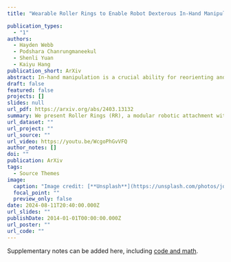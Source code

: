 ```yaml
---
title: "Wearable Roller Rings to Enable Robot Dexterous In-Hand Manipulation through Active Surfaces"

publication_types:
  - "1"
authors:
  - Hayden Webb
  - Podshara Chanrungmaneekul
  - Shenli Yuan
  - Kaiyu Hang
publication_short: ArXiv
abstract: In-hand manipulation is a crucial ability for reorienting and repositioning objects within grasps. The main challenges are not only the complexity in the computational models, but also the risks of grasp instability caused by active finger motions, such as rolling, sliding, breaking, and remaking contacts. Based on the idea of manipulation without lifting a finger, this paper presents the development of Roller Rings (RR), a modular robotic attachment with active surfaces that is wearable by both robot and human hands. By installing and angling the RRs on grasping systems, such that their spatial motions are not co-linear, we derive a general differential motion model for the object actuated by the active surfaces. Our motion model shows that complete in-hand manipulation skill sets can be provided by as few as only 2 RRs through non-holonomic object motions, while more RRs can enable enhanced manipulation dexterity with fewer motion constraints. Through extensive experiments, we wear RRs on both a robot hand and a human hand to evaluate their manipulation capabilities, and show that the RRs can be employed to manipulate arbitrary object shapes to provide dexterous in-hand manipulation.
draft: false
featured: false
projects: []
slides: null
url_pdf: https://arxiv.org/abs/2403.13132
summary: We present Roller Rings (RR), a modular robotic attachment with active surfaces that enables dexterous in-hand manipulation when worn by robot and human hands. By angling the RRs such that their motions are not co-linear, we derive a general differential motion model showing that complete manipulation skill sets can be achieved with as few as 2 RRs through non-holonomic object motions. More RRs enhance dexterity with fewer constraints. Experiments on robot and human hands validate the RRs' capability to manipulate arbitrary object shapes and provide dexterous in-hand manipulation.
url_dataset: ""
url_project: ""
url_source: ""
url_video: https://youtu.be/WcgoPhGvVFQ
author_notes: []
doi: ""
publication: ArXiv
tags:
  - Source Themes
image:
  caption: "Image credit: [**Unsplash**](https://unsplash.com/photos/jdD8gXaTZsc)"
  focal_point: ""
  preview_only: false
date: 2024-08-11T20:40:00.000Z
url_slides: ""
publishDate: 2014-01-01T00:00:00.000Z
url_poster: ""
url_code: ""
---
```


Supplementary notes can be added here, including [code and math](https://wowchemy.com/docs/content/writing-markdown-latex/).
